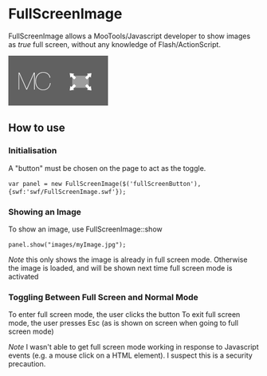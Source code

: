 FullScreenImage
===============

FullScreenImage allows a MooTools/Javascript developer to show images as _true_ full screen, without any knowledge of Flash/ActionScript.

![Screenshot](http://github.com/michalc/FullScreenImage/raw/master/Images/FullScreenImage.png)


How to use
----------

### Initialisation

A "button" must be chosen on the page to act as the toggle.

	var panel = new FullScreenImage($('fullScreenButton'), {swf:'swf/FullScreenImage.swf'});


### Showing an Image

To show an image, use FullScreenImage::show

	panel.show("images/myImage.jpg");
	
*Note* this only shows the image is already in full screen mode. Otherwise the image is loaded, and will be shown next time full screen mode is activated


### Toggling Between Full Screen and Normal Mode

To enter full screen mode, the user clicks the button
To exit full screen mode, the user presses Esc (as is shown on screen when going to full screen mode)

*Note* I wasn't able to get full screen mode working in response to Javascript events (e.g. a mouse click on a HTML element). I suspect this is a security precaution.